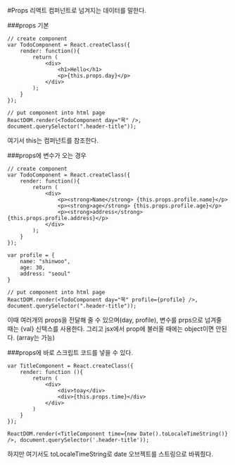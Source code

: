 #Props
리액트 컴퍼넌트로 넘겨지는 데이터를 말한다.

###props 기본   
```
// create component
var TodoComponent = React.createClass({
    render: function(){
        return (
            <div>
                <h1>Hello</h1>
                <p>{this.props.day}</p>
            </div>
        );
    }
});

// put component into html page
ReactDOM.render(<TodoComponent day="목" />, document.querySelector(".header-title"));
```
여기서 this는 컴퍼넌트를 참조한다.


###props에 변수가 오는 경우   
```
// create component
var TodoComponent = React.createClass({
    render: function(){
        return (
            <div>
                <p><strong>Name</strong> {this.props.profile.name}</p>
                <p><strong>age</strong> {this.props.profile.age}</p>
                <p><strong>address</strong> {this.props.profile.address}</p>
            </div>
        );
    }
});

var profile = {
    name: "shinwoo",
    age: 30,
    address: "seoul"
}

// put component into html page
ReactDOM.render(<TodoComponent day="목" profile={profile} />, document.querySelector(".header-title"));
```

이때 여러개의 props을 전달해 줄 수 있으며(day, profile), 변수를 prps으로 넘겨줄 때는 {val} 신텍스를 사용한다. 그리고 jsx에서 prop에 불러올 때에는 object이면 안된다. (array는 가능)


###props에 바로 스크립트 코드를 넣을 수 있다.
```
var TitleComponent = React.createClass({
    render: function (){
        return (
            <div>
                <div>toay</div>
                <div>{this.props.time}</div>
            </div>
        )
    }
});

ReactDOM.render(<TitleComponent time={new Date().toLocaleTimeString()} />, document.querySelector('.header-title'));
```
하지만 여기서도 toLocaleTimeString로 date 오브젝트를 스트링으로 바꿔줬다. 
